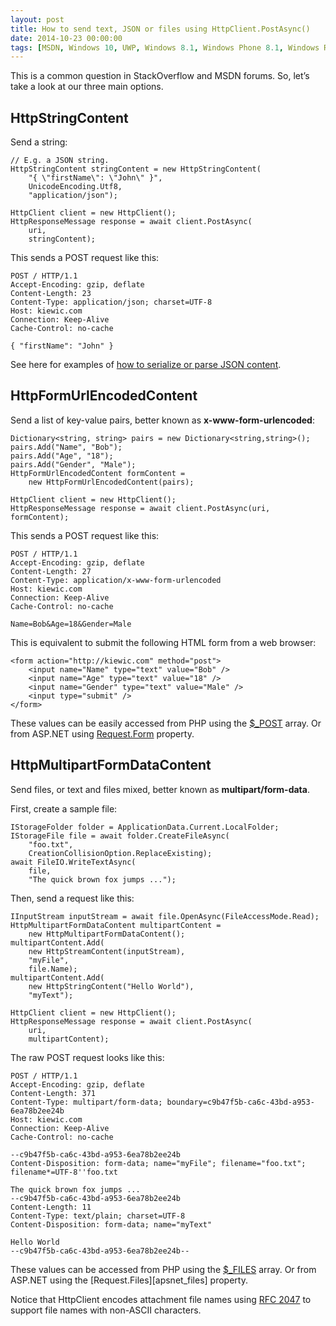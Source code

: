 ```yaml
---
layout: post
title: How to send text, JSON or files using HttpClient.PostAsync()
date: 2014-10-23 00:00:00
tags: [MSDN, Windows 10, UWP, Windows 8.1, Windows Phone 8.1, Windows Runtime, WinRT, Windows Store Apps, Windows.Web.Http]
---
```


This is a common question in StackOverflow and MSDN forums. So, let’s take a look at our three main options.

## HttpStringContent

Send a string:

    // E.g. a JSON string.
    HttpStringContent stringContent = new HttpStringContent(
        "{ \"firstName\": \"John\" }",
        UnicodeEncoding.Utf8,
        "application/json");

    HttpClient client = new HttpClient();
    HttpResponseMessage response = await client.PostAsync(
        uri,
        stringContent);

This sends a POST request like this:

    POST / HTTP/1.1
    Accept-Encoding: gzip, deflate
    Content-Length: 23
    Content-Type: application/json; charset=UTF-8
    Host: kiewic.com
    Connection: Keep-Alive
    Cache-Control: no-cache

    { "firstName": "John" }

See here for examples of [how to serialize or parse JSON content](https://msdn.microsoft.com/en-us/library/windows/apps/xaml/hh770289.aspx).

## HttpFormUrlEncodedContent

Send a list of key-value pairs, better known as **x-www-form-urlencoded**:

    Dictionary<string, string> pairs = new Dictionary<string,string>();
    pairs.Add("Name", "Bob");
    pairs.Add("Age", "18");
    pairs.Add("Gender", "Male");
    HttpFormUrlEncodedContent formContent =
        new HttpFormUrlEncodedContent(pairs);
     
    HttpClient client = new HttpClient();
    HttpResponseMessage response = await client.PostAsync(uri, formContent);

This sends a POST request like this:

    POST / HTTP/1.1
    Accept-Encoding: gzip, deflate
    Content-Length: 27
    Content-Type: application/x-www-form-urlencoded
    Host: kiewic.com
    Connection: Keep-Alive
    Cache-Control: no-cache

    Name=Bob&Age=18&Gender=Male

This is equivalent to submit the following HTML form from a web browser:

    <form action="http://kiewic.com" method="post">
        <input name="Name" type="text" value="Bob" />
        <input name="Age" type="text" value="18" />
        <input name="Gender" type="text" value="Male" />
        <input type="submit" />
    </form>

These values can be easily accessed from PHP using the [$_POST][php_post] array. Or from ASP.NET using [Request.Form][aspnet_form] property.

## HttpMultipartFormDataContent

Send files, or text and files mixed, better known as **multipart/form-data**.

First, create a sample file:

    IStorageFolder folder = ApplicationData.Current.LocalFolder;
    IStorageFile file = await folder.CreateFileAsync(
        "foo.txt",
        CreationCollisionOption.ReplaceExisting);
    await FileIO.WriteTextAsync(
        file,
        "The quick brown fox jumps ...");

Then, send a request like this:

    IInputStream inputStream = await file.OpenAsync(FileAccessMode.Read);
    HttpMultipartFormDataContent multipartContent =
        new HttpMultipartFormDataContent();
    multipartContent.Add(
        new HttpStreamContent(inputStream),
        "myFile",
        file.Name);
    multipartContent.Add(
        new HttpStringContent("Hello World"),
        "myText");
     
    HttpClient client = new HttpClient();
    HttpResponseMessage response = await client.PostAsync(
        uri,
        multipartContent);

The raw POST request looks like this:

    POST / HTTP/1.1
    Accept-Encoding: gzip, deflate
    Content-Length: 371
    Content-Type: multipart/form-data; boundary=c9b47f5b-ca6c-43bd-a953-6ea78b2ee24b
    Host: kiewic.com
    Connection: Keep-Alive
    Cache-Control: no-cache

    --c9b47f5b-ca6c-43bd-a953-6ea78b2ee24b
    Content-Disposition: form-data; name="myFile"; filename="foo.txt"; filename*=UTF-8''foo.txt

    The quick brown fox jumps ...
    --c9b47f5b-ca6c-43bd-a953-6ea78b2ee24b
    Content-Length: 11
    Content-Type: text/plain; charset=UTF-8
    Content-Disposition: form-data; name="myText"

    Hello World
    --c9b47f5b-ca6c-43bd-a953-6ea78b2ee24b--

These values can be accessed from PHP using the [$_FILES][php_files] array. Or from ASP.NET using the [Request.Files][apsnet_files] property.

Notice that HttpClient encodes attachment file names using [RFC 2047][rfc_2047] to support file names with non-ASCII characters.


[php_post]: http://php.net/manual/en/reserved.variables.post.php 
[php_files]: http://php.net/manual/en/reserved.variables.files.php
[aspnet_form]: http://msdn.microsoft.com/query/dev12.query?appId=Dev12IDEF1&l=EN-US&k=k(System.Web.HttpRequestBase.Form)%3bk(TargetFrameworkMoniker-.NETFramework%2cVersion%3dv4.5)%3bk(DevLang-csharp)&rd=true
[aspnet_files]: http://msdn.microsoft.com/query/dev12.query?appId=Dev12IDEF1&l=EN-US&k=k(System.Web.HttpRequestBase.Files);k(TargetFrameworkMoniker-.NETFramework,Version%3Dv4.5);k(DevLang-csharp)&rd=true
[rfc_2047]: http://tools.ietf.org/html/rfc2047

